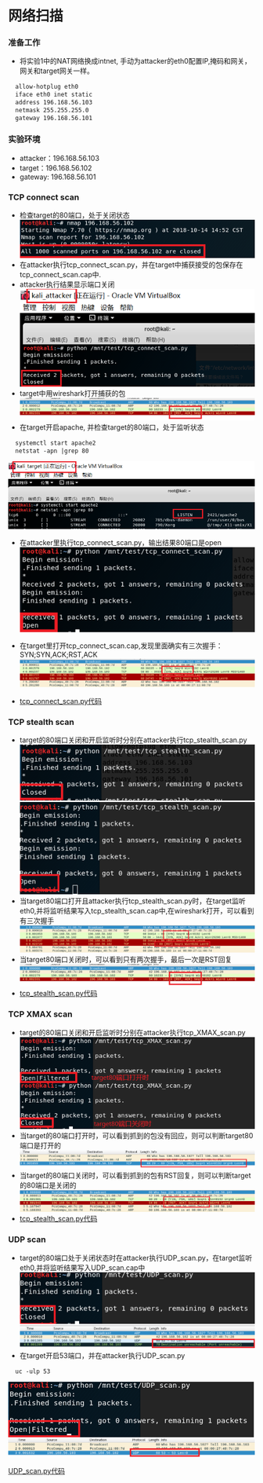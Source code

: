# 网络扫描

### 准备工作
- 将实验1中的NAT网络换成intnet, 手动为attacker的eth0配置IP,掩码和网关，网关和target网关一样。
```
  allow-hotplug eth0
  iface eth0 inet static
  address 196.168.56.103
  netmask 255.255.255.0
  gateway 196.168.56.101
```

### 实验环境
- attacker：196.168.56.103
- target：196.168.56.102
- gateway: 196.168.56.101

### TCP connect scan
- 检查target的80端口，处于关闭状态<br>
![](image/1.png)
- 在attacker执行tcp_connect_scan.py，并在target中捕获接受的包保存在tcp_connect_scan.cap中.
- attacker执行结果显示端口关闭<br>
![](image/2.png)
- target中用wireshark打开捕获的包
![](image/16.png)
- 在target开启apache, 并检查target的80端口，处于监听状态
```
  systemctl start apache2
  netstat -apn |grep 80
```
![](image/3.png)
- 在attacker里执行tcp_connect_scan.py，输出结果80端口是open<br>
![](image/5.png)
- 在target里打开tcp_connect_scan.cap,发现里面确实有三次握手：SYN;SYN,ACK;RST,ACK
![](image/4.png)

- [tcp_connect_scan.py代码](pycode/tcp_connect_scan.py)

### TCP stealth scan
- target的80端口关闭和开启监听时分别在attacker执行tcp_stealth_scan.py
![](image/6.png)
![](image/7.png)
- 当target80端口打开且attacker执行tcp_stealth_scan.py时，在target监听eth0,并将监听结果写入tcp_stealth_scan.cap中,在wireshark打开，可以看到有三次握手<br>
![](image/8.png)
- 当target80端口关闭时，可以看到只有两次握手，最后一次是RST回复
![](image/16.png)
- [tcp_stealth_scan.py代码](pycode/tcp_stealth_scan.py)

### TCP XMAX scan
- target的80端口关闭和开启监听时分别在attacker执行tcp_XMAX_scan.py
![](image/9.png)
- 当target的80端口打开时，可以看到抓到的包没有回应，则可以判断target80端口是打开的
![](image/14.png)
- 当target的80端口关闭时，可以看到抓到的包有RST回复，则可以判断target的80端口是关闭的
![](image/15.png)
- [tcp_stealth_scan.py代码](pycode/tcp_XMAX_scan.py)

### UDP scan
- target的80端口处于关闭状态时在attacker执行UDP_scan.py，在target监听eth0,并将监听结果写入UDP_scan.cap中
![](image/10.png)
![](image/12.png)
- 在target开启53端口，并在attacker执行UDP_scan.py
```
  uc -ulp 53
```
![](image/11.png)
![](image/13.png)

[UDP_scan.py代码](pycode/UDP_scan.py)